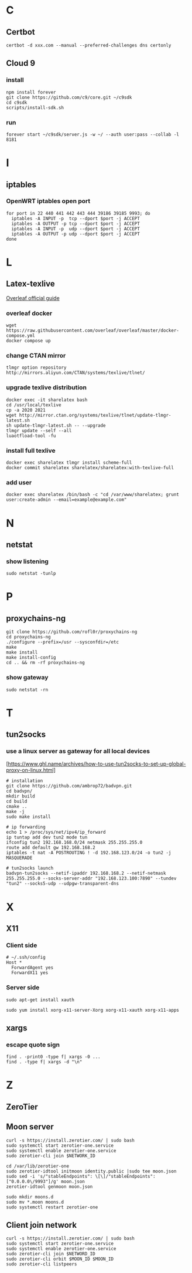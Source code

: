 # C

## Certbot

```
certbot -d xxx.com --manual --preferred-challenges dns certonly
```

## Cloud 9
### install
```
npm install forever
git clone https://github.com/c9/core.git ~/c9sdk
cd c9sdk
scripts/install-sdk.sh
```

### run

```
forever start ~/c9sdk/server.js -w ~/ --auth user:pass --collab -l 8181
```

# I

## iptables

### OpenWRT iptables open port

```
for port in 22 440 441 442 443 444 39186 39185 9993; do
  iptables -A INPUT -p  tcp --dport $port -j ACCEPT
  iptables -A OUTPUT -p tcp --dport $port -j ACCEPT
  iptables -A INPUT -p  udp --dport $port -j ACCEPT
  iptables -A OUTPUT -p udp --dport $port -j ACCEPT
done
```

# L
## Latex-texlive

[Overleaf official guide](https://github.com/overleaf/overleaf/wiki/Quick-Start-Guide)

### overleaf docker

```
wget https://raw.githubusercontent.com/overleaf/overleaf/master/docker-compose.yml
docker compose up
```

### change CTAN mirror

```
tlmgr option repository http://mirrors.aliyun.com/CTAN/systems/texlive/tlnet/ 
```

### upgrade texlive distribution

```
docker exec -it sharelatex bash 
cd /usr/local/texlive 
cp -a 2020 2021
wget http://mirror.ctan.org/systems/texlive/tlnet/update-tlmgr-latest.sh
sh update-tlmgr-latest.sh -- --upgrade 
tlmgr update --self --all 
luaotfload-tool -fu 
```

### install full texlive 

```
docker exec sharelatex tlmgr install scheme-full
docker commit sharelatex sharelatex/sharelatex:with-texlive-full
```

### add user

```
docker exec sharelatex /bin/bash -c "cd /var/www/sharelatex; grunt user:create-admin --email=example@example.com"
```

# N

## netstat

### show listening 

```
sudo netstat -tunlp
```

# P

## proxychains-ng

```
git clone https://github.com/rofl0r/proxychains-ng
cd proxychains-ng
./configure --prefix=/usr --sysconfdir=/etc
make 
make install
make install-config
cd .. && rm -rf proxychains-ng
```

### show gateway

```
sudo netstat -rn
```

# T

## tun2socks

### use a linux server as gateway for all local devices

[https://www.ghl.name/archives/how-to-use-tun2socks-to-set-up-global-proxy-on-linux.html]
```
# installation
git clone https://github.com/ambrop72/badvpn.git
cd badvpn/
mkdir build
cd build
cmake ..
make -j
sudo make install

# ip forwarding
echo 1 > /proc/sys/net/ipv4/ip_forward
ip tuntap add dev tun2 mode tun
ifconfig tun2 192.168.168.0/24 netmask 255.255.255.0
route add default gw 192.168.168.2
iptables -t nat -A POSTROUTING ! -d 192.168.123.0/24 -o tun2 -j MASQUERADE

# tun2socks launch
badvpn-tun2socks --netif-ipaddr 192.168.168.2 --netif-netmask 255.255.255.0 --socks-server-addr "192.168.123.100:7890" --tundev "tun2" --socks5-udp --udpgw-transparent-dns
```


# X

## X11

### Client side
```
# ~/.ssh/config
Host *
  ForwardAgent yes
  ForwardX11 yes
```

### Server side

```
sudo apt-get install xauth

sudo yum install xorg-x11-server-Xorg xorg-x11-xauth xorg-x11-apps
```

## xargs

### escape quote sign

```
find . -print0 -type f| xargs -0 ...
find . -type f| xargs -d "\n"
```

# Z

## ZeroTier

## Moon server

```
curl -s https://install.zerotier.com/ | sudo bash
sudo systemctl start zerotier-one.service
sudo systemctl enable zerotier-one.service
sudo zerotier-cli join $NETWORK_ID

cd /var/lib/zerotier-one
sudo zerotier-idtool initmoon identity.public |sudo tee moon.json
sudo sed -i 's/"stableEndpoints": \[\]/"stableEndpoints": ["0.0.0.0\/9993"]/g' moon.json
zerotier-idtool genmoon moon.json

sudo mkdir moons.d
sudo mv *.moon moons.d 
sudo systemctl restart zerotier-one
```

## Client join network

```
curl -s https://install.zerotier.com/ | sudo bash
sudo systemctl start zerotier-one.service
sudo systemctl enable zerotier-one.service
sudo zerotier-cli join $NETWORD_ID
sudo zerotier-cli orbit $MOON_ID $MOON_ID
sudo zerotier-cli listpeers
```
